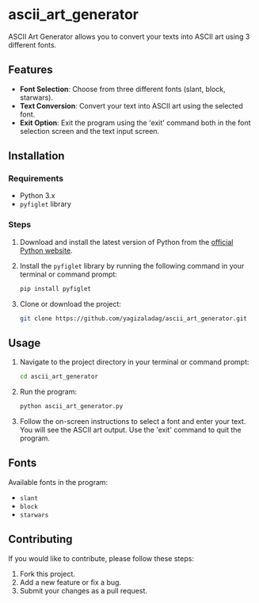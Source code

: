 # ascii_art_generator
ASCII Art Generator allows you to convert your texts into ASCII art using 3 different fonts.

## Features

- **Font Selection**: Choose from three different fonts (slant, block, starwars).
- **Text Conversion**: Convert your text into ASCII art using the selected font.
- **Exit Option**: Exit the program using the 'exit' command both in the font selection screen and the text input screen.

## Installation

### Requirements

- Python 3.x
- `pyfiglet` library

### Steps

1. Download and install the latest version of Python from the [official Python website](https://www.python.org/downloads/).
2. Install the `pyfiglet` library by running the following command in your terminal or command prompt:

    ```bash
    pip install pyfiglet
    ```

3. Clone or download the project:

    ```bash
    git clone https://github.com/yagizaladag/ascii_art_generator.git
    ```

## Usage

1. Navigate to the project directory in your terminal or command prompt:

    ```bash
    cd ascii_art_generator
    ```

2. Run the program:

    ```bash
    python ascii_art_generator.py
    ```

3. Follow the on-screen instructions to select a font and enter your text. You will see the ASCII art output. Use the 'exit' command to quit the program.

## Fonts

Available fonts in the program:

- `slant`
- `block`
- `starwars`

## Contributing

If you would like to contribute, please follow these steps:

1. Fork this project.
2. Add a new feature or fix a bug.
3. Submit your changes as a pull request.
